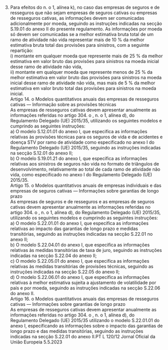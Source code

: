  
3. Para efeitos do n.  o 1, alínea k), no caso das empresas de seguros e de resseguros que não sejam empresas de 
seguros cativas ou empresas de resseguros cativas, as informações devem ser comunicadas adicionalmente por moeda, 
seguindo as instruções indicadas na secção S.19.01 do anexo II do presente regulamento. As informações por moeda só 
devem ser comunicadas se a melhor estimativa bruta total de um ramo de atividade não vida representar mais de 10 % 
da melhor estimativa bruta total das provisões para sinistros, com a seguinte repartição:  
i) montante em qualquer moeda que represente mais de 25 % da melhor estimativa em valor bruto das provisões para 
sinistros na moeda inicial desse ramo de atividade não vida,  
ii) montante em qualquer moeda que represente menos de 25 % da melhor estimativa em valor bruto das provisões 
para sinistros na moeda inicial desse ramo de atividade não vida, mas mais de 5 % da melhor estimativa em valor 
bruto total das provisões para sinistros na moeda inicial.  
Artigo 14.  o 
Modelos quantitativos anuais das empresas de resseguros cativas — Informação sobre as provisões técnicas  
As empresas de resseguros cativas devem apresentar anualmente as informações referidas no artigo 304.  o , n.  o 1, alínea 
d), do Regulamento Delegado (UE) 2015/35, utilizando os seguintes modelos e cumprindo as seguintes instruções:  
a) O modelo S.12.01.01 do anexo I, que especifica as informações relativas às provisões técnicas para os seguros de 
vida e de acidentes e doença STV por ramo de atividade como especificado no anexo I do Regulamento Delegado 
(UE) 2015/35, seguindo as instruções indicadas na secção S.12.01 do anexo II;  
b) O modelo S.19.01.21 do anexo I, que especifica as informações relativas aos sinistros de seguros não vida no 
formato de triângulos de desenvolvimento, relativamente ao total de cada ramo de atividade não vida, como 
especificado no anexo I do Regulamento Delegado (UE) 2015/35.  
Artigo 15.  o 
Modelos quantitativos anuais de empresas individuais e das empresas de seguros cativas — Informações sobre 
garantias de longo prazo  
As empresas de seguros e de resseguros e as empresas de seguros cativas devem apresentar anualmente as informações 
referidas no artigo 304.  o , n.  o 1, alínea d), do Regulamento Delegado (UE) 2015/35, utilizando os seguintes modelos e 
cumprindo as seguintes instruções:  
a) O modelo S.22.01.01 do anexo I, que especifica as informações relativas ao impacto das garantias de longo prazo e 
medidas transitórias, seguindo as instruções indicadas na secção S.22.01 no anexo II;  
b) O modelo S.22.04.01 do anexo I, que especifica as informações relativas às medidas transitórias de taxa de juro, 
seguindo as instruções indicadas na secção S.22.04 do anexo II;  
c) O modelo S.22.05.01 do anexo I, que especifica as informações relativas às medidas transitórias de provisões 
técnicas, seguindo as instruções indicadas na secção S.22.05 do anexo II;  
d) O modelo S.22.06.01 do anexo I, que especifica as informações relativas à melhor estimativa sujeita a ajustamento de 
volatilidade por país e por moeda, seguindo as instruções indicadas na secção S.22.06 do anexo II.  
Artigo 16.  o 
Modelos quantitativos anuais das empresas de resseguros cativas — Informações sobre garantias de longo 
prazo  
As empresas de resseguros cativas devem apresentar anualmente as informações referidas no artigo 304.  o , n.  o 1, 
alínea d), do Regulamento Delegado (UE) 2015/35 utilizando o modelo S.22.01.01 do anexo I, especificando as 
informações sobre o impacto das garantias de longo prazo e das medidas transitórias, seguindo as instruções indicadas 
na secção S.22.01 do anexo II.PT  L 120/12 Jornal Oficial da União Europeia 5.5.2023